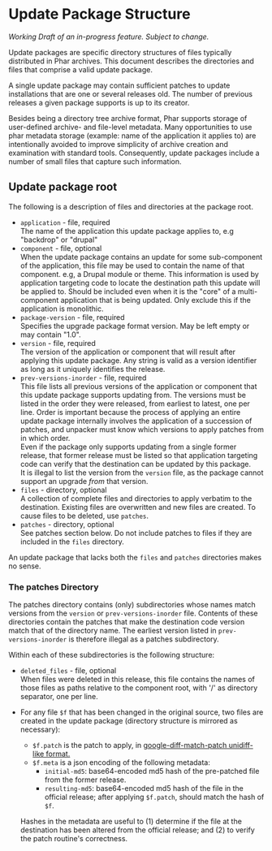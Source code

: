 # Update Package Structure
_Working Draft of an in-progress feature. Subject to change._

Update packages are specific directory structures of files typically distributed in Phar 
archives. This document describes the directories and files that comprise a valid update 
package.

A single update package may contain sufficient patches to update installations that are 
one or several releases old. The number of previous releases a given package supports is
up to its creator.

Besides being a directory tree archive format, Phar supports storage of user-defined 
archive- and file-level metadata. Many opportunities to use phar metadata storage 
(example: name of the application it applies to) are intentionally avoided to improve 
simplicity of archive creation and examination with standard tools. Consequently, update 
packages include a number of small files that capture such information.

## Update package root
The following is a description of files and directories at the package root.

* `application` - file, required  
  The name of the application this update package applies to, e.g "backdrop" or "drupal"
* `component` - file, optional  
  When the update package contains an update for some sub-component of the application, 
  this file may be used to contain the name of that component. e.g, a Drupal module or
  theme. This information is used by application targeting code to locate the destination
  path this update will be applied to. Should be included even when it is the "core" of a
  multi-component application that is being updated. Only exclude this if the application
  is monolithic.
* `package-version` - file, required  
  Specifies the upgrade package format version. May be left empty or may contain "1.0".
* `version` - file, required  
  The version of the application or component that will result after applying this update
  package. Any string is valid as a version identifier as long as it uniquely identifies
  the release.
* `prev-versions-inorder` - file, required  
  This file lists all previous versions of the application or component that this update
  package supports updating from. The versions must be listed in the order they were 
  released, from earliest to latest, one per line. Order is important because the 
  process of applying an entire update package internally involves the application of 
  a succession of patches, and unpacker must know which versions to apply patches from in
  which order.  
  Even if the package only supports updating from a single former release,
  that former release must be listed so that application targeting code can verify that
  the destination can be updated by this package.  
  It is illegal to list the version from the `version` file, as the package cannot
  support an upgrade _from_ that version.
* `files` - directory, optional  
  A collection of complete files and directories to apply verbatim to the destination.
  Existing files are overwritten and new files are created. To cause files to be deleted,
  use `patches`.
* `patches` - directory, optional  
  See patches section below. Do not include patches to files if they are included in the
  `files` directory.
  
An update package that lacks both the `files` and `patches`
directories makes no sense.
### The patches Directory
The patches directory contains (only) subdirectories whose names match versions from
the `version` or `prev-versions-inorder` file. Contents of these directories contain the 
patches that make the destination code version match that of the directory name.
The earliest version listed in `prev-versions-inorder` is therefore illegal as a patches 
subdirectory.

Within each of these subdirectories is the following structure:
* `deleted_files` - file, optional  
  When files were deleted in this release, this file contains the names of those files
  as paths relative to the component root, with '/' as directory separator, one per
  line.  
* For any file `$f` that has been changed in the original source, two files are created in the
  update package (directory structure is mirrored as necessary):
  * `$f.patch` is the patch to apply, in [google-diff-match-patch unidiff-like format.](https://code.google.com/p/google-diff-match-patch/wiki/Unidiff)
  * `$f.meta` is a json encoding of the following metadata:
    * `initial-md5`: base64-encoded md5 hash of the pre-patched file from the former
      release.
    * `resulting-md5`: base64-encoded md5 hash of the file in the official release;
      after applying `$f.patch`, should match the hash of `$f`. 
  
  Hashes in the metadata are useful to (1) determine if the file at the destination has
  been altered from the official release; and (2) to verify the patch routine's
  correctness.
